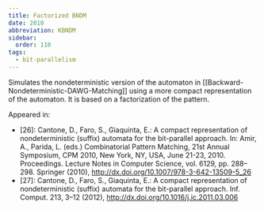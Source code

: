 ```yaml
---
title: Factorized BNDM
date: 2010
abbreviation: KBNDM
sidebar:
  order: 110
tags:
  - bit-parallelism
---
```


Simulates the nondeterministic version of the automaton in [[Backward-Nondeterministic-DAWG-Matching]] using a more compact representation of the automaton. It is based on a factorization of the pattern.

Appeared in:

- [26]: Cantone, D., Faro, S., Giaquinta, E.: A compact representation of nondeterministic (suffix) automata for the bit-parallel approach. In: Amir, A., Parida, L. (eds.) Combinatorial Pattern Matching, 21st Annual Symposium, CPM 2010, New York, NY, USA, June 21-23, 2010. Proceedings. Lecture Notes in Computer Science, vol. 6129, pp. 288–298. Springer (2010), http://dx.doi.org/10.1007/978-3-642-13509-5_26
- [27]: Cantone, D., Faro, S., Giaquinta, E.: A compact representation of nondeterministic (suffix) automata for the bit-parallel approach. Inf. Comput. 213, 3–12 (2012), http://dx.doi.org/10.1016/j.ic.2011.03.006
